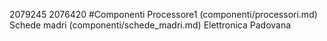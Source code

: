 2079245
2076420
#Componenti
Processore1 (componenti/processori.md)
Schede madri (componenti/schede_madri.md)
Elettronica Padovana
